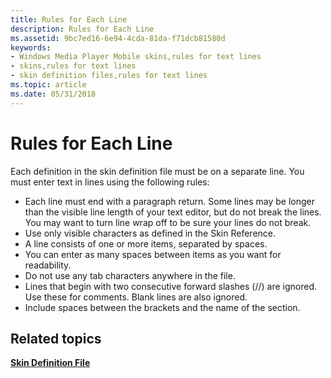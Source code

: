 ```yaml
---
title: Rules for Each Line
description: Rules for Each Line
ms.assetid: 9bc7ed16-6e94-4cda-81da-f71dcb81580d
keywords:
- Windows Media Player Mobile skins,rules for text lines
- skins,rules for text lines
- skin definition files,rules for text lines
ms.topic: article
ms.date: 05/31/2018
---
```


# Rules for Each Line

Each definition in the skin definition file must be on a separate line. You must enter text in lines using the following rules:

-   Each line must end with a paragraph return. Some lines may be longer than the visible line length of your text editor, but do not break the lines. You may want to turn line wrap off to be sure your lines do not break.
-   Use only visible characters as defined in the Skin Reference.
-   A line consists of one or more items, separated by spaces.
-   You can enter as many spaces between items as you want for readability.
-   Do not use any tab characters anywhere in the file.
-   Lines that begin with two consecutive forward slashes (//) are ignored. Use these for comments. Blank lines are also ignored.
-   Include spaces between the brackets and the name of the section.

## Related topics

<dl> <dt>

[**Skin Definition File**](skin-definition-file-mobile.md)
</dt> </dl>

 

 




